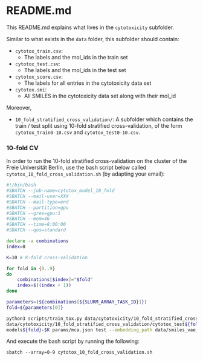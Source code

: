 # README.md

This README.md explains what lives in the `cytotoxicity` subfolder.

Similar to what exists in the `data` folder, this subfolder should contain:

- `cytotox_train.csv`:
  - The labels and the mol_ids in the train set
- `cytotox_test.csv`:
  - The labels and the mol_ids in the test set
- `cytotox_score.csv`:
  - The labels for all entries in the cytotoxicity data set
- `cytotox.smi`:
  - All SMILES in the cytotoxicity data set along with their mol_id


Moreover,

- `10_fold_stratified_cross_validation/`: A subfolder which contains the train / test split using 10-fold stratified cross-validation, of the form `cytotox_train0-10.csv` and `cytotox_test0-10.csv`.

### 10-fold CV
In order to run the 10-fold stratified cross-validation on the cluster of the Freie Universität Berlin, use the bash script below called `cytotox_10_fold_cross_validation.sh` (by adapting your email):

```bash
#!/bin/bash
#SBATCH --job-name=cytotox_model_10_fold
#SBATCH --mail-user=XXX
#SBATCH --mail-type=end
#SBATCH --partition=gpu
#SBATCH --gres=gpu:1
#SBATCH --mem=4G
#SBATCH --time=8:00:00
#SBATCH --qos=standard

declare -a combinations
index=0

K=10 # K-fold cross-validation

for fold in {0..9}
do
	combinations[$index]="$fold"
	index=$((index + 1))
done

parameters=(${combinations[${SLURM_ARRAY_TASK_ID}]})
fold=${parameters[0]}

python3 scripts/train_tox.py data/cytotoxicity/10_fold_stratified_cross_validation/cytotox_train${fold}-$K.csv \
data/cytotoxicity/10_fold_stratified_cross_validation/cytotox_test${fold}-$K.csv data/cytotoxicity/cytotox.smi data/smiles_language_tox21.pkl \
models${fold}-$K params/mca.json test --embedding_path data/smiles_vae_embeddings.pkl
```

And execute the bash script by running the following:

```console
sbatch --array=0-9 cytotox_10_fold_cross_validation.sh
```

